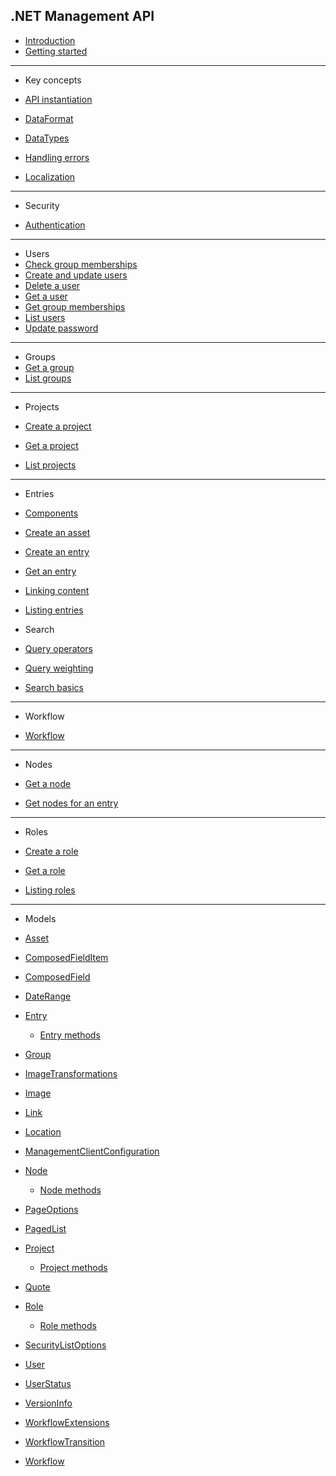 ## .NET Management API

* [Introduction](/README.md)
* [Getting started](/getting-started.md)

---

* Key concepts

* [API instantiation](/key-concepts/api-instantiation.md)
* [DataFormat](/key-concepts/data-format.md)
* [DataTypes](/key-concepts/data-types.md)
* [Handling errors](/key-concepts/errors.md)
* [Localization](/key-concepts/localization.md)

---

* Security

* [Authentication](/security/authentication.md)

---

* Users
* [Check group memberships](/security/users/check-group-memberships.md)
* [Create and update users](/security/users/create-and-update-users.md)
* [Delete a user](/security/users/delete-a-user.md)
* [Get a user](/security/users/get-a-user.md)
* [Get group memberships](/security/users/get-group-memberships.md)
* [List users](/security/users/list-users.md)
* [Update password](/security/users/update-password.md)

---

* Groups
* [Get a group](/security/groups/get-a-group.md)
* [List groups](/security/groups/list-groups.md)

---

* Projects

* [Create a project](/key-concepts/project-new.md)
* [Get a project](/key-concepts/project-get.md)
* [List projects](/key-concepts/project-list.md)

---

* Entries

* [Components](/key-concepts/components.md)
* [Create an asset](/key-concepts/asset-new.md)
* [Create an entry](/key-concepts/entry-new.md)
* [Get an entry](/key-concepts/entry-get.md)
* [Linking content](/key-concepts/linking-content.md)
* [Listing entries](/key-concepts/entry-list.md)

* Search

* [Query operators](/search/query-operators.md)
* [Query weighting](/search/query-boosting.md)
* [Search basics](/search/entry-search.md)

---

* Workflow

* [Workflow](/key-concepts/workflow.md)

---

* Nodes

* [Get a node](/key-concepts/nodes/node-get.md)
* [Get nodes for an entry](/key-concepts/nodes/nodes-get-by-entry.md)

---

* Roles

* [Create a role](/key-concepts/roles/role-new.md)
* [Get a role](/key-concepts/roles/role-get.md)
* [Listing roles](/key-concepts/roles/role-list.md)

---

* Models

* [Asset](/model/asset.md)
* [ComposedFieldItem](/model/composedfielditem.md)
* [ComposedField](/model/composedfield.md)
* [DateRange](/model/daterange.md)
* [Entry](/model/entry.md)
  * [Entry methods](/model/entry-methods.md)
* [Group](/model/group.md)
* [ImageTransformations](/model/image-transformations.md)
* [Image](/model/image.md)
* [Link](/model/link.md)
* [Location](/model/location.md)
* [ManagementClientConfiguration](/model/managementclientconfiguration.md)
* [Node](/model/node.md)
  * [Node methods](/model/node-methods.md)
* [PageOptions](/model/pageoptions.md)
* [PagedList](/model/pagedList.md)
* [Project](/model/project.md)
  * [Project methods](/model/project-methods.md)
* [Quote](/model/quote.md)
* [Role](/model/role.md)
  * [Role methods](/model/role-methods.md)
* [SecurityListOptions](/model/securitylistoptions.md)
* [User](/model/user.md)
* [UserStatus](/model/userstatus.md)
* [VersionInfo](/model/versioninfo.md)
* [WorkflowExtensions](/model/workflowExtensions.md)
* [WorkflowTransition](/model/workflowTransition.md)
* [Workflow](/model/workflow.md)